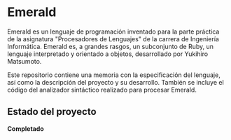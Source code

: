 # Emerald

Emerald es un lenguaje de programación inventado para la parte práctica de la asignatura "Procesadores de Lenguajes" de la carrera de Ingeniería Informática. Emerald es, a grandes rasgos, un subconjunto de Ruby, un
lenguaje interpretado y orientado a objetos, desarrollado por Yukihiro Matsumoto.

Este repositorio contiene una memoria con la especificación del lenguaje, así como la descripción del proyecto y su desarrollo. También se incluye el código del analizador sintáctico realizado para procesar Emerald.

## Estado del proyecto

**Completado**
